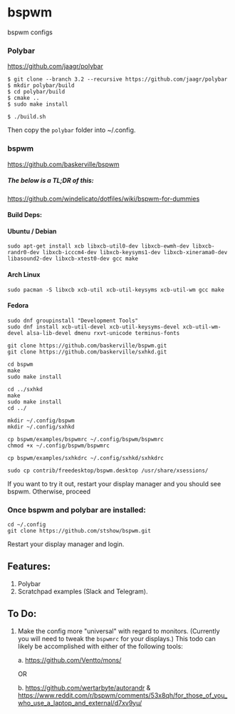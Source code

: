 # bspwm

bspwm configs

### Polybar
https://github.com/jaagr/polybar

```
$ git clone --branch 3.2 --recursive https://github.com/jaagr/polybar
$ mkdir polybar/build
$ cd polybar/build
$ cmake ..
$ sudo make install

$ ./build.sh
```

Then copy the `polybar` folder into ~/.config. 

### bspwm
https://github.com/baskerville/bspwm

##### The below is a TL;DR of this:
https://github.com/windelicato/dotfiles/wiki/bspwm-for-dummies

#### Build Deps:

#### Ubuntu / Debian

```
sudo apt-get install xcb libxcb-util0-dev libxcb-ewmh-dev libxcb-randr0-dev libxcb-icccm4-dev libxcb-keysyms1-dev libxcb-xinerama0-dev libasound2-dev libxcb-xtest0-dev gcc make
```

#### Arch Linux

```
sudo pacman -S libxcb xcb-util xcb-util-keysyms xcb-util-wm gcc make
```

#### Fedora

```
sudo dnf groupinstall "Development Tools"
sudo dnf install xcb-util-devel xcb-util-keysyms-devel xcb-util-wm-devel alsa-lib-devel dmenu rxvt-unicode terminus-fonts
```


```
git clone https://github.com/baskerville/bspwm.git
git clone https://github.com/baskerville/sxhkd.git

cd bspwm
make
sudo make install

cd ../sxhkd
make
sudo make install
cd ../

mkdir ~/.config/bspwm
mkdir ~/.config/sxhkd

cp bspwm/examples/bspwmrc ~/.config/bspwm/bspwmrc
chmod +x ~/.config/bspwm/bspwmrc

cp bspwm/examples/sxhkdrc ~/.config/sxhkd/sxhkdrc

sudo cp contrib/freedesktop/bspwm.desktop /usr/share/xsessions/
```

If you want to try it out, restart your display manager and you should see bspwm. Otherwise, proceed

### Once bspwm and polybar are installed: 

```
cd ~/.config
git clone https://github.com/stshow/bspwm.git
```

Restart your display manager and login. 


## Features:

1. Polybar
2. Scratchpad examples (Slack and Telegram). 

## To Do:

1. Make the config more "universal" with regard to monitors. (Currently you will need to tweak the `bspwmrc` for your displays.) This todo can likely be accomplished with either of the following tools:

    a. https://github.com/Ventto/mons/

    OR 

    b. https://github.com/wertarbyte/autorandr & https://www.reddit.com/r/bspwm/comments/53x8qh/for_those_of_you_who_use_a_laptop_and_external/d7xv9yu/
